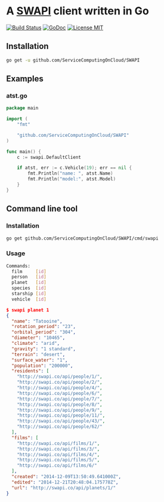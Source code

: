 A [SWAPI](http://swapi.co/) client written in Go
================================================

[![Build Status](https://travis-ci.org/ServiceComputingOnCloud/SWAPI.svg?branch=master)](https://travis-ci.org/ServiceComputingOnCloud/SWAPI)
[![GoDoc](https://img.shields.io/badge/godoc-reference-blue.svg?style=flat)](https://godoc.org/github.com/ServiceComputingOnCloud/SWAPI)
[![License MIT](https://img.shields.io/badge/license-MIT-lightgrey.svg?style=flat)](https://github.com/ServiceComputingOnCloud/SWAPI#license-mit)

## Installation

```bash
go get -u github.com/ServiceComputingOnCloud/SWAPI
```

## Examples

### atst.go

```go
package main

import (
	"fmt"

	"github.com/ServiceComputingOnCloud/SWAPI"
)

func main() {
	c := swapi.DefaultClient

	if atst, err := c.Vehicle(19); err == nil {
		fmt.Println("name: ", atst.Name)
		fmt.Println("model:", atst.Model)
	}
}
```

## Command line tool

### Installation

```bash
go get github.com/ServiceComputingOnCloud/SWAPI/cmd/swapi
```

### Usage

```bash
Commands:
  film     [id]
  person   [id]
  planet   [id]
  species  [id]
  starship [id]
  vehicle  [id]
```

```json
$ swapi planet 1
{
  "name": "Tatooine",
  "rotation_period": "23",
  "orbital_period": "304",
  "diameter": "10465",
  "climate": "arid",
  "gravity": "1 standard",
  "terrain": "desert",
  "surface_water": "1",
  "population": "200000",
  "residents": [
    "http://swapi.co/api/people/1/",
    "http://swapi.co/api/people/2/",
    "http://swapi.co/api/people/4/",
    "http://swapi.co/api/people/6/",
    "http://swapi.co/api/people/7/",
    "http://swapi.co/api/people/8/",
    "http://swapi.co/api/people/9/",
    "http://swapi.co/api/people/11/",
    "http://swapi.co/api/people/43/",
    "http://swapi.co/api/people/62/"
  ],
  "films": [
    "http://swapi.co/api/films/1/",
    "http://swapi.co/api/films/3/",
    "http://swapi.co/api/films/4/",
    "http://swapi.co/api/films/5/",
    "http://swapi.co/api/films/6/"
  ],
  "created": "2014-12-09T13:50:49.641000Z",
  "edited": "2014-12-21T20:48:04.175778Z",
  "url": "http://swapi.co/api/planets/1/"
}

